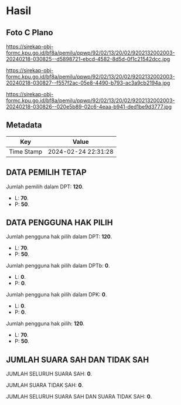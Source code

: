 # Hasil

## Foto C Plano

https://sirekap-obj-formc.kpu.go.id/bf8a/pemilu/ppwp/92/02/13/20/02/9202132002003-20240218-030825--d5898721-ebcd-4582-8d5d-0f1c21542dcc.jpg

https://sirekap-obj-formc.kpu.go.id/bf8a/pemilu/ppwp/92/02/13/20/02/9202132002003-20240218-030827--f557f2ac-05e8-4490-b793-ac3a9cb2194a.jpg

https://sirekap-obj-formc.kpu.go.id/bf8a/pemilu/ppwp/92/02/13/20/02/9202132002003-20240218-030826--020e5b89-02c6-4eaa-b941-ded1be9d3777.jpg


## Metadata

| Key        | Value               |
| ---------- | ------------------- |
| Time Stamp | 2024-02-24 22:31:28 |


## DATA PEMILIH TETAP

Jumlah pemilih dalam DPT: **120**.
 * L: **70**.
 * P: **50**.

## DATA PENGGUNA HAK PILIH

Jumlah pengguna hak pilih dalam DPT: **120**.
 * L: **70**.
 * P: **50**.

Jumlah pengguna hak pilih dalam DPTb: **0**.
 * L: **0**.
 * P: **0**.

Jumlah pengguna hak pilih dalam DPK: **0**.
 * L: **0**.
 * P: **0**.

Jumlah pengguna hak pilih: **120**.
 * L: **70**.
 * P: **50**.

## JUMLAH SUARA SAH DAN TIDAK SAH

JUMLAH SELURUH SUARA SAH: **0**.

JUMLAH SUARA TIDAK SAH: **0**.

JUMLAH SELURUH SUARA SAH DAN SUARA TIDAK SAH: **0**.


